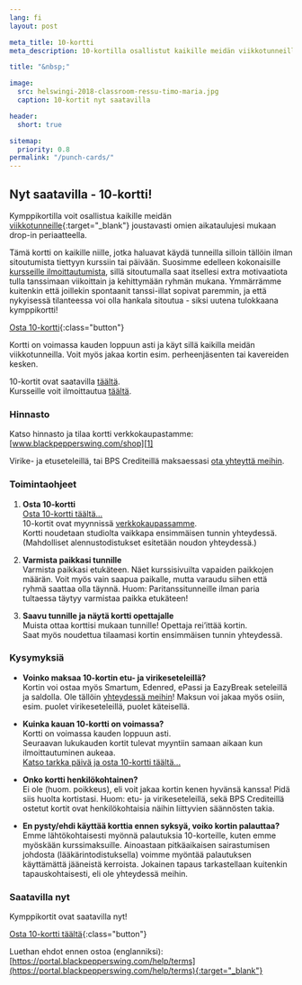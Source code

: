 ```yaml
---
lang: fi
layout: post

meta_title: 10-kortti
meta_description: 10-kortilla osallistut kaikille meidän viikkotunneille joustavasti drop-in periaatteella.

title: "&nbsp;"

image:
  src: helswingi-2018-classroom-ressu-timo-maria.jpg
  caption: 10-kortit nyt saatavilla

header:
  short: true

sitemap:
  priority: 0.8
permalink: "/punch-cards/"
---
```


[1]: https://holvi.com/shop/blackpepperswing/product/1ce630f2adcbab35275d593185d8f2f9/

## Nyt saatavilla - 10-kortti!

Kymppikortilla voit osallistua kaikille meidän [viikkotunneille](/courses){:target="_blank"} joustavasti omien aikataulujesi mukaan drop-in periaatteella.

Tämä kortti on kaikille niille, jotka haluavat käydä tunneilla silloin tällöin ilman sitoutumista tiettyyn kurssiin tai päivään. Suosimme edelleen kokonaisille [kursseille ilmoittautumista](/courses), sillä sitoutumalla saat itsellesi extra motivaatiota tulla tanssimaan viikoittain ja kehittymään ryhmän mukana. Ymmärrämme kuitenkin että joillekin spontaanit tanssi-illat sopivat paremmin, ja että nykyisessä tilanteessa voi olla hankala sitoutua - siksi uutena tulokkaana kymppikortti!

[Osta 10-kortti][1]{:class="button"}

Kortti on voimassa kauden loppuun asti ja käyt sillä kaikilla meidän viikkotunneilla. Voit myös jakaa kortin esim. perheenjäsenten tai kavereiden kesken.

10-kortit ovat saatavilla [täältä][1].  
Kursseille voit ilmoittautua [täältä](/courses).

### Hinnasto

Katso hinnasto ja tilaa kortti verkkokaupastamme:  
[www.blackpepperswing.com/shop][1]

Virike- ja etuseteleillä, tai BPS Crediteillä maksaessasi [ota yhteyttä meihin](/contact).


### Toimintaohjeet

1. **Osta 10-kortti**  
  [Osta 10-kortti täältä...][1]  
  10-kortit ovat myynnissä [verkkokaupassamme][1].  
  Kortti noudetaan studiolta vaikkapa ensimmäisen tunnin yhteydessä.  
  (Mahdolliset alennustodistukset esitetään noudon yhteydessä.)


2. **Varmista paikkasi tunnille**  
  Varmista paikkasi etukäteen. Näet kurssisivuilta vapaiden paikkojen määrän. Voit myös vain saapua paikalle, mutta varaudu siihen että ryhmä saattaa olla täynnä.
  Huom: Paritanssitunneille ilman paria tultaessa täytyy varmistaa paikka etukäteen! 


3. **Saavu tunnille ja näytä kortti opettajalle**  
  Muista ottaa korttisi mukaan tunnille! Opettaja rei’ittää kortin.  
  Saat myös noudettua tilaamasi kortin ensimmäisen tunnin yhteydessä.


### Kysymyksiä

* **Voinko maksaa 10-kortin etu- ja virikeseteleillä?**  
  Kortin voi ostaa myös Smartum, Edenred, ePassi ja EazyBreak seteleillä ja saldolla. Ole tällöin [yhteydessä meihin](/contact)! Maksun voi jakaa myös osiin, esim. puolet virikeseteleillä, puolet käteisellä.

* **Kuinka kauan 10-kortti on voimassa?**  
  Kortti on voimassa kauden loppuun asti.  
  Seuraavan lukukauden kortit tulevat myyntiin samaan aikaan kun ilmoittautuminen aukeaa.  
  [Katso tarkka päivä ja osta 10-kortti täältä...][1]

* **Onko kortti henkilökohtainen?**  
  Ei ole (huom. poikkeus), eli voit jakaa kortin kenen hyvänsä kanssa! Pidä siis huolta kortistasi.
  Huom: etu- ja virikeseteleillä, sekä BPS Crediteillä ostetut kortit ovat henkilökohtaisia näihin liittyvien säännösten takia.

* **En pysty/ehdi käyttää korttia ennen syksyä, voiko kortin palauttaa?**  
  Emme lähtökohtaisesti myönnä palautuksia 10-korteille, kuten emme myöskään kurssimaksuille. Ainoastaan pitkäaikaisen sairastumisen johdosta (lääkärintodistuksella) voimme myöntää palautuksen käyttämättä jääneistä kerroista. Jokainen tapaus tarkastellaan kuitenkin tapauskohtaisesti, eli ole yhteydessä meihin.


### Saatavilla nyt

Kymppikortit ovat saatavilla nyt!

[Osta 10-kortti täältä][1]{:class="button"}

Luethan ehdot ennen ostoa (englanniksi):  
[https://portal.blackpepperswing.com/help/terms](https://portal.blackpepperswing.com/help/terms){:target="_blank"}
